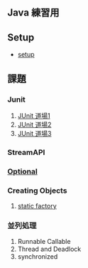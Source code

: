 ## Java 練習用



## Setup
* [setup](doc/setup.md)


## 課題

### Junit
   1. [JUnit 道場1](doc/day7/README.md)
   1. [JUnit 道場2](doc/day12/README.md)
   1. [JUnit 道場3](doc/day14/README.md)  
 
### StreamAPI

### [Optional](doc/day9/Optional.md)

### Creating Objects
   1. [static factory](doc/day15/StaticFactory.md)

### 並列処理
   1. Runnable Callable
   2. Thread and Deadlock
   3. synchronized
